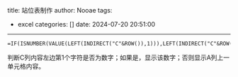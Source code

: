 title: 站位表制作
author: Nooae
tags:
  - excel
categories: []
date: 2024-07-20 20:51:00
---
~~~
=IF(ISNUMBER(VALUE(LEFT(INDIRECT("C"&ROW()),1))),LEFT(INDIRECT("C"&ROW()),1),INDIRECT("A"&ROW()-1))
~~~
判断C列内容左边第1个字符是否为数字；如果是，显示该数字；否则显示A列上一单元格内容。